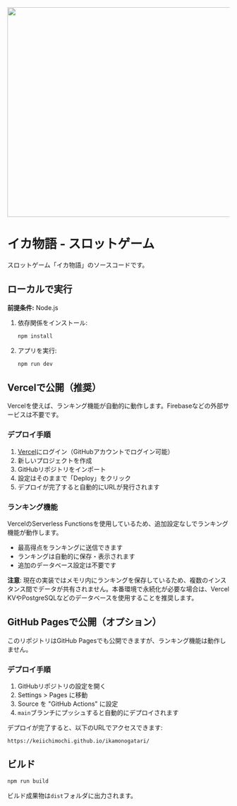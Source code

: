 <div align="center">
<img width="1200" height="475" alt="GHBanner" src="https://github.com/user-attachments/assets/0aa67016-6eaf-458a-adb2-6e31a0763ed6" />
</div>

# イカ物語 - スロットゲーム

スロットゲーム「イカ物語」のソースコードです。

## ローカルで実行

**前提条件:** Node.js

1. 依存関係をインストール:
   ```bash
   npm install
   ```

2. アプリを実行:
   ```bash
   npm run dev
   ```

## Vercelで公開（推奨）

Vercelを使えば、ランキング機能が自動的に動作します。Firebaseなどの外部サービスは不要です。

### デプロイ手順

1. [Vercel](https://vercel.com/)にログイン（GitHubアカウントでログイン可能）
2. 新しいプロジェクトを作成
3. GitHubリポジトリをインポート
4. 設定はそのままで「Deploy」をクリック
5. デプロイが完了すると自動的にURLが発行されます

### ランキング機能

VercelのServerless Functionsを使用しているため、追加設定なしでランキング機能が動作します。
- 最高得点をランキングに送信できます
- ランキングは自動的に保存・表示されます
- 追加のデータベース設定は不要です

**注意**: 現在の実装ではメモリ内にランキングを保存しているため、複数のインスタンス間でデータが共有されません。本番環境で永続化が必要な場合は、Vercel KVやPostgreSQLなどのデータベースを使用することを推奨します。

## GitHub Pagesで公開（オプション）

このリポジトリはGitHub Pagesでも公開できますが、ランキング機能は動作しません。

### デプロイ手順

1. GitHubリポジトリの設定を開く
2. Settings > Pages に移動
3. Source を "GitHub Actions" に設定
4. `main`ブランチにプッシュすると自動的にデプロイされます

デプロイが完了すると、以下のURLでアクセスできます:
```
https://keiichimochi.github.io/ikamonogatari/
```

## ビルド

```bash
npm run build
```

ビルド成果物は`dist`フォルダに出力されます。
